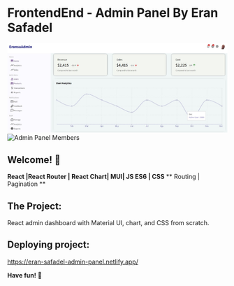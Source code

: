 # FrontendEnd  - Admin Panel By Eran Safadel

![Admin Panel Home](./images/Home.jpg)
![Admin Panel Members](./images/Members.jpg)

## Welcome! 👋


**React |React Router | React Chart| MUI| JS ES6 |  CSS**
** Routing |  Pagination **

## The Project:
React admin dashboard with Material UI, chart, and CSS from scratch.





## Deploying project:
https://eran-safadel-admin-panel.netlify.app/


**Have fun!** 🚀
